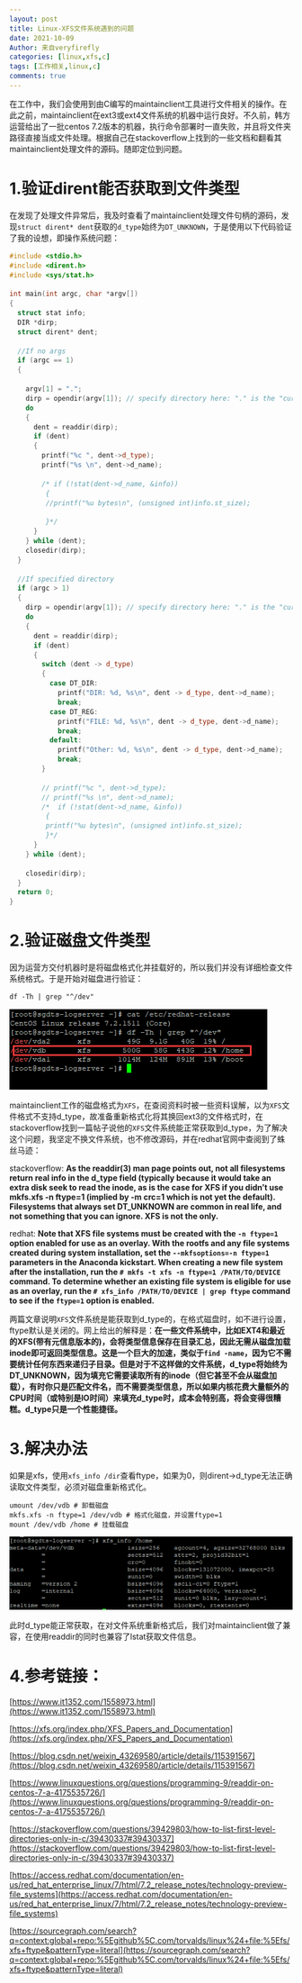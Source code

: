 ```yaml
---
layout: post
title: Linux-XFS文件系统遇到的问题
date: 2021-10-09
Author: 来自veryfirefly
categories: [linux,xfs,c]
tags: [工作相关,linux,c]
comments: true
---
```


在工作中，我们会使用到由C编写的maintainclient工具进行文件相关的操作。在此之前，maintainclient在ext3或ext4文件系统的机器中运行良好。不久前，韩方运营给出了一批centos 7.2版本的机器，执行命令部署时一直失败，并且将文件夹路径直接当成文件处理。根据自己在stackoverflow上找到的一些文档和翻看其maintainclient处理文件的源码。随即定位到问题。

# 1.验证dirent能否获取到文件类型

在发现了处理文件异常后，我及时查看了maintainclient处理文件句柄的源码，发现`struct dirent* dent`获取的`d_type`始终为`DT_UNKNOWN`，于是使用以下代码验证了我的设想，即操作系统问题：

``` c++
#include <stdio.h>
#include <dirent.h>
#include <sys/stat.h>

int main(int argc, char *argv[])
{
  struct stat info;
  DIR *dirp;
  struct dirent* dent;

  //If no args
  if (argc == 1)
  {

    argv[1] = ".";
    dirp = opendir(argv[1]); // specify directory here: "." is the "current directory"
    do
    {
      dent = readdir(dirp);
      if (dent)
      {
        printf("%c ", dent->d_type);
        printf("%s \n", dent->d_name);

        /* if (!stat(dent->d_name, &info))
         {
         //printf("%u bytes\n", (unsigned int)info.st_size);

         }*/
      }
    } while (dent);
    closedir(dirp);
  }

  //If specified directory 
  if (argc > 1)
  {
    dirp = opendir(argv[1]); // specify directory here: "." is the "current directory"
    do
    {
      dent = readdir(dirp);
      if (dent)
      {
        switch (dent -> d_type)
        {
          case DT_DIR:
            printf("DIR: %d, %s\n", dent -> d_type, dent->d_name);
            break;
          case DT_REG:
            printf("FILE: %d, %s\n", dent -> d_type, dent->d_name);
            break;
          default:
            printf("Other: %d, %s\n", dent -> d_type, dent->d_name);
            break;
        }

        // printf("%c ", dent->d_type);
        // printf("%s \n", dent->d_name);
        /*  if (!stat(dent->d_name, &info))
         {
         printf("%u bytes\n", (unsigned int)info.st_size);
         }*/
      }
    } while (dent);
    
    closedir(dirp);
  }
  return 0;
}

```

# 2.验证磁盘文件类型

  因为运营方交付机器时是将磁盘格式化并挂载好的，所以我们并没有详细检查文件系统格式。于是开始对磁盘进行验证：

``` shell
df -Th | grep "^/dev"
```

![filesystem-view](../images/xfs-view-filesystem.png)

maintainclient工作的磁盘格式为`XFS`，在查阅资料时被一些资料误解，以为`XFS`文件格式不支持d_type，故准备重新格式化将其换回ext3的文件格式时，在stackoverflow找到一篇帖子说他的`XFS`文件系统能正常获取到d_type，为了解决这个问题，我坚定不换文件系统，也不修改源码，并在redhat官网中查阅到了蛛丝马迹：

stackoverflow: <strong>As the readdir(3) man page points out, not all filesystems return real info in the d_type field (typically because it would take an extra disk seek to read the inode, as is the case for XFS if you didn’t use mkfs.xfs -n ftype=1 (implied by -m crc=1 which is not yet the default). Filesystems that always set DT_UNKNOWN are common in real life, and not something that you can ignore. XFS is not the only.</strong>

redhat: <strong>Note that XFS file systems must be created with the `-n ftype=1` option enabled for use as an overlay. With the rootfs and any file systems created during system installation, set the `--mkfsoptions=-n ftype=1` parameters in the Anaconda kickstart. When creating a new file system after the installation, run the `# mkfs -t xfs -n ftype=1 /PATH/TO/DEVICE` command. To determine whether an existing file system is eligible for use as an overlay, run the `# xfs_info /PATH/TO/DEVICE | grep ftype` command to see if the `ftype=1` option is enabled.</strong>

两篇文章说明`XFS`文件系统是能获取到d_type的，在格式磁盘时，如不进行设置，ftype默认是关闭的。网上给出的解释是：<strong>在一些文件系统中，比如EXT4和最近的XFS(带有元信息版本的)，会将类型信息保存在目录汇总，因此无需从磁盘加载inode即可返回类型信息。这是一个巨大的加速，类似于`find -name`，因为它不需要统计任何东西来递归子目录。但是对于不这样做的文件系统，d_type将始终为DT_UNKNOWN，因为填充它需要读取所有的inode（但它甚至不会从磁盘加载），有时你只是匹配文件名，而不需要类型信息，所以如果内核花费大量额外的CPU时间（或特别是IO时间）来填充d_type时，成本会特别高，将会变得很糟糕。d_type只是一个性能捷径。</strong>

# 3.解决办法

如果是xfs，使用`xfs_info /dir`查看ftype，如果为0，则dirent->d_type无法正确读取文件类型，必须对磁盘重新格式化。

``` shell
umount /dev/vdb # 卸载磁盘
mkfs.xfs -n ftype=1 /dev/vdb # 格式化磁盘，并设置ftype=1
mount /dev/vdb /home # 挂载磁盘
```

![xfs-info](../images/xfs-info-filesystem.png)

此时d_type能正常获取，在对文件系统重新格式后，我们对maintainclient做了兼容，在使用readdir的同时也兼容了lstat获取文件信息。



# 4.参考链接：

[https://www.it1352.com/1558973.html](https://www.it1352.com/1558973.html)

[https://xfs.org/index.php/XFS_Papers_and_Documentation](https://xfs.org/index.php/XFS_Papers_and_Documentation)

[https://blog.csdn.net/weixin_43269580/article/details/115391567](https://blog.csdn.net/weixin_43269580/article/details/115391567)

[https://www.linuxquestions.org/questions/programming-9/readdir-on-centos-7-a-4175535726/](https://www.linuxquestions.org/questions/programming-9/readdir-on-centos-7-a-4175535726/)

[https://stackoverflow.com/questions/39429803/how-to-list-first-level-directories-only-in-c/39430337#39430337](https://stackoverflow.com/questions/39429803/how-to-list-first-level-directories-only-in-c/39430337#39430337)

[https://access.redhat.com/documentation/en-us/red_hat_enterprise_linux/7/html/7.2_release_notes/technology-preview-file_systems](https://access.redhat.com/documentation/en-us/red_hat_enterprise_linux/7/html/7.2_release_notes/technology-preview-file_systems)


[https://sourcegraph.com/search?q=context:global+repo:%5Egithub%5C.com/torvalds/linux%24+file:%5Efs/xfs+ftype&patternType=literal](https://sourcegraph.com/search?q=context:global+repo:%5Egithub%5C.com/torvalds/linux%24+file:%5Efs/xfs+ftype&patternType=literal)

